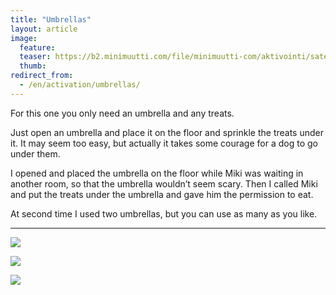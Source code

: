 ```yaml
---
title: "Umbrellas"
layout: article
image:
  feature:
  teaser: https://b2.minimuutti.com/file/minimuutti-com/aktivointi/sateenvarjot/DSC38196-245px.jpg
  thumb:
redirect_from:
  - /en/activation/umbrellas/
---
```


For this one you only need an umbrella and any treats.

Just open an umbrella and place it on the floor and sprinkle the treats under it. It may seem too easy, but actually it takes some courage for a dog to go under them.

I opened and placed the umbrella on the floor while Miki was waiting in another room, so that the umbrella wouldn’t seem scary. Then I called Miki and put the treats under the umbrella and gave him the permission to eat.

At second time I used two umbrellas, but you can use as many as you like.

---

![](https://b2.minimuutti.com/file/minimuutti-com/aktivointi/sateenvarjot/DSC38230-800px.jpg)

![](https://b2.minimuutti.com/file/minimuutti-com/aktivointi/sateenvarjot/DSC38196-800px.jpg)

![](https://b2.minimuutti.com/file/minimuutti-com/aktivointi/sateenvarjot/DSC38250-800px.jpg)
